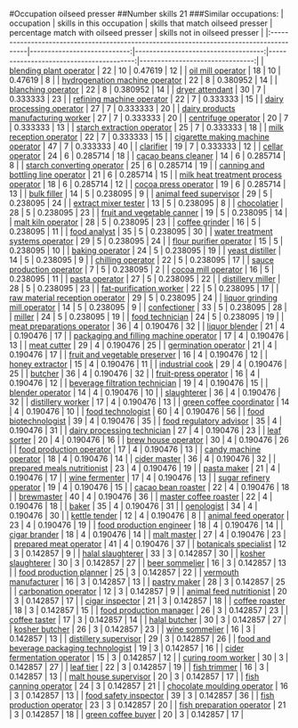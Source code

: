 #Occupation oilseed presser
##Number skills 21
###Similar occupations:
| occupation                                                                              |   skills in this occupation |   skills that match oilseed presser |   percentage match with oilseed presser |   skills not in oilseed presser |
|:----------------------------------------------------------------------------------------|----------------------------:|------------------------------------:|----------------------------------------:|--------------------------------:|
| [blending plant operator](blending_plant_operator.md)                                   |                          22 |                                  10 |                                0.47619  |                              12 |
| [oil mill operator](oil_mill_operator.md)                                               |                          18 |                                  10 |                                0.47619  |                               8 |
| [hydrogenation machine operator](hydrogenation_machine_operator.md)                     |                          22 |                                   8 |                                0.380952 |                              14 |
| [blanching operator](blanching_operator.md)                                             |                          22 |                                   8 |                                0.380952 |                              14 |
| [dryer attendant](dryer_attendant.md)                                                   |                          30 |                                   7 |                                0.333333 |                              23 |
| [refining machine operator](refining_machine_operator.md)                               |                          22 |                                   7 |                                0.333333 |                              15 |
| [dairy processing operator](dairy_processing_operator.md)                               |                          27 |                                   7 |                                0.333333 |                              20 |
| [dairy products manufacturing worker](dairy_products_manufacturing_worker.md)           |                          27 |                                   7 |                                0.333333 |                              20 |
| [centrifuge operator](centrifuge_operator.md)                                           |                          20 |                                   7 |                                0.333333 |                              13 |
| [starch extraction operator](starch_extraction_operator.md)                             |                          25 |                                   7 |                                0.333333 |                              18 |
| [milk reception operator](milk_reception_operator.md)                                   |                          22 |                                   7 |                                0.333333 |                              15 |
| [cigarette making machine operator](cigarette_making_machine_operator.md)               |                          47 |                                   7 |                                0.333333 |                              40 |
| [clarifier](clarifier.md)                                                               |                          19 |                                   7 |                                0.333333 |                              12 |
| [cellar operator](cellar_operator.md)                                                   |                          24 |                                   6 |                                0.285714 |                              18 |
| [cacao beans cleaner](cacao_beans_cleaner.md)                                           |                          14 |                                   6 |                                0.285714 |                               8 |
| [starch converting operator](starch_converting_operator.md)                             |                          25 |                                   6 |                                0.285714 |                              19 |
| [canning and bottling line operator](canning_and_bottling_line_operator.md)             |                          21 |                                   6 |                                0.285714 |                              15 |
| [milk heat treatment process operator](milk_heat_treatment_process_operator.md)         |                          18 |                                   6 |                                0.285714 |                              12 |
| [cocoa press operator](cocoa_press_operator.md)                                         |                          19 |                                   6 |                                0.285714 |                              13 |
| [bulk filler](bulk_filler.md)                                                           |                          14 |                                   5 |                                0.238095 |                               9 |
| [animal feed supervisor](animal_feed_supervisor.md)                                     |                          29 |                                   5 |                                0.238095 |                              24 |
| [extract mixer tester](extract_mixer_tester.md)                                         |                          13 |                                   5 |                                0.238095 |                               8 |
| [chocolatier](chocolatier.md)                                                           |                          28 |                                   5 |                                0.238095 |                              23 |
| [fruit and vegetable canner](fruit_and_vegetable_canner.md)                             |                          19 |                                   5 |                                0.238095 |                              14 |
| [malt kiln operator](malt_kiln_operator.md)                                             |                          28 |                                   5 |                                0.238095 |                              23 |
| [coffee grinder](coffee_grinder.md)                                                     |                          16 |                                   5 |                                0.238095 |                              11 |
| [food analyst](food_analyst.md)                                                         |                          35 |                                   5 |                                0.238095 |                              30 |
| [water treatment systems operator](water_treatment_systems_operator.md)                 |                          29 |                                   5 |                                0.238095 |                              24 |
| [flour purifier operator](flour_purifier_operator.md)                                   |                          15 |                                   5 |                                0.238095 |                              10 |
| [baking operator](baking_operator.md)                                                   |                          24 |                                   5 |                                0.238095 |                              19 |
| [yeast distiller](yeast_distiller.md)                                                   |                          14 |                                   5 |                                0.238095 |                               9 |
| [chilling operator](chilling_operator.md)                                               |                          22 |                                   5 |                                0.238095 |                              17 |
| [sauce production operator](sauce_production_operator.md)                               |                           7 |                                   5 |                                0.238095 |                               2 |
| [cocoa mill operator](cocoa_mill_operator.md)                                           |                          16 |                                   5 |                                0.238095 |                              11 |
| [pasta operator](pasta_operator.md)                                                     |                          27 |                                   5 |                                0.238095 |                              22 |
| [distillery miller](distillery_miller.md)                                               |                          28 |                                   5 |                                0.238095 |                              23 |
| [fat-purification worker](fat-purification_worker.md)                                   |                          22 |                                   5 |                                0.238095 |                              17 |
| [raw material reception operator](raw_material_reception_operator.md)                   |                          29 |                                   5 |                                0.238095 |                              24 |
| [liquor grinding mill operator](liquor_grinding_mill_operator.md)                       |                          14 |                                   5 |                                0.238095 |                               9 |
| [confectioner](confectioner.md)                                                         |                          33 |                                   5 |                                0.238095 |                              28 |
| [miller](miller.md)                                                                     |                          24 |                                   5 |                                0.238095 |                              19 |
| [food technician](food_technician.md)                                                   |                          24 |                                   5 |                                0.238095 |                              19 |
| [meat preparations operator](meat_preparations_operator.md)                             |                          36 |                                   4 |                                0.190476 |                              32 |
| [liquor blender](liquor_blender.md)                                                     |                          21 |                                   4 |                                0.190476 |                              17 |
| [packaging and filling machine operator](packaging_and_filling_machine_operator.md)     |                          17 |                                   4 |                                0.190476 |                              13 |
| [meat cutter](meat_cutter.md)                                                           |                          29 |                                   4 |                                0.190476 |                              25 |
| [germination operator](germination_operator.md)                                         |                          21 |                                   4 |                                0.190476 |                              17 |
| [fruit and vegetable preserver](fruit_and_vegetable_preserver.md)                       |                          16 |                                   4 |                                0.190476 |                              12 |
| [honey extractor](honey_extractor.md)                                                   |                          15 |                                   4 |                                0.190476 |                              11 |
| [industrial cook](industrial_cook.md)                                                   |                          29 |                                   4 |                                0.190476 |                              25 |
| [butcher](butcher.md)                                                                   |                          36 |                                   4 |                                0.190476 |                              32 |
| [fruit-press operator](fruit-press_operator.md)                                         |                          16 |                                   4 |                                0.190476 |                              12 |
| [beverage filtration technician](beverage_filtration_technician.md)                     |                          19 |                                   4 |                                0.190476 |                              15 |
| [blender operator](blender_operator.md)                                                 |                          14 |                                   4 |                                0.190476 |                              10 |
| [slaughterer](slaughterer.md)                                                           |                          36 |                                   4 |                                0.190476 |                              32 |
| [distillery worker](distillery_worker.md)                                               |                          17 |                                   4 |                                0.190476 |                              13 |
| [green coffee coordinator](green coffee coordinator.md)                                 |                          14 |                                   4 |                                0.190476 |                              10 |
| [food technologist](food_technologist.md)                                               |                          60 |                                   4 |                                0.190476 |                              56 |
| [food biotechnologist](food_biotechnologist.md)                                         |                          39 |                                   4 |                                0.190476 |                              35 |
| [food regulatory advisor](food_regulatory_advisor.md)                                   |                          35 |                                   4 |                                0.190476 |                              31 |
| [dairy processing technician](dairy_processing_technician.md)                           |                          27 |                                   4 |                                0.190476 |                              23 |
| [leaf sorter](leaf_sorter.md)                                                           |                          20 |                                   4 |                                0.190476 |                              16 |
| [brew house operator](brew_house_operator.md)                                           |                          30 |                                   4 |                                0.190476 |                              26 |
| [food production operator](food_production_operator.md)                                 |                          17 |                                   4 |                                0.190476 |                              13 |
| [candy machine operator](candy_machine_operator.md)                                     |                          18 |                                   4 |                                0.190476 |                              14 |
| [cider master](cider_master.md)                                                         |                          36 |                                   4 |                                0.190476 |                              32 |
| [prepared meals nutritionist](prepared_meals_nutritionist.md)                           |                          23 |                                   4 |                                0.190476 |                              19 |
| [pasta maker](pasta_maker.md)                                                           |                          21 |                                   4 |                                0.190476 |                              17 |
| [wine fermenter](wine_fermenter.md)                                                     |                          17 |                                   4 |                                0.190476 |                              13 |
| [sugar refinery operator](sugar_refinery_operator.md)                                   |                          19 |                                   4 |                                0.190476 |                              15 |
| [cacao bean roaster](cacao_bean_roaster.md)                                             |                          22 |                                   4 |                                0.190476 |                              18 |
| [brewmaster](brewmaster.md)                                                             |                          40 |                                   4 |                                0.190476 |                              36 |
| [master coffee roaster](master_coffee_roaster.md)                                       |                          22 |                                   4 |                                0.190476 |                              18 |
| [baker](baker.md)                                                                       |                          35 |                                   4 |                                0.190476 |                              31 |
| [oenologist](oenologist.md)                                                             |                          34 |                                   4 |                                0.190476 |                              30 |
| [kettle tender](kettle_tender.md)                                                       |                          12 |                                   4 |                                0.190476 |                               8 |
| [animal feed operator](animal_feed_operator.md)                                         |                          23 |                                   4 |                                0.190476 |                              19 |
| [food production engineer](food_production_engineer.md)                                 |                          18 |                                   4 |                                0.190476 |                              14 |
| [cigar brander](cigar_brander.md)                                                       |                          18 |                                   4 |                                0.190476 |                              14 |
| [malt master](malt_master.md)                                                           |                          27 |                                   4 |                                0.190476 |                              23 |
| [prepared meat operator](prepared_meat_operator.md)                                     |                          41 |                                   4 |                                0.190476 |                              37 |
| [botanicals specialist](botanicals_specialist.md)                                       |                          12 |                                   3 |                                0.142857 |                               9 |
| [halal slaughterer](halal_slaughterer.md)                                               |                          33 |                                   3 |                                0.142857 |                              30 |
| [kosher slaughterer](kosher_slaughterer.md)                                             |                          30 |                                   3 |                                0.142857 |                              27 |
| [beer sommelier](beer_sommelier.md)                                                     |                          16 |                                   3 |                                0.142857 |                              13 |
| [food production planner](food_production_planner.md)                                   |                          25 |                                   3 |                                0.142857 |                              22 |
| [vermouth manufacturer](vermouth_manufacturer.md)                                       |                          16 |                                   3 |                                0.142857 |                              13 |
| [pastry maker](pastry_maker.md)                                                         |                          28 |                                   3 |                                0.142857 |                              25 |
| [carbonation operator](carbonation_operator.md)                                         |                          12 |                                   3 |                                0.142857 |                               9 |
| [animal feed nutritionist](animal_feed_nutritionist.md)                                 |                          20 |                                   3 |                                0.142857 |                              17 |
| [cigar inspector](cigar_inspector.md)                                                   |                          21 |                                   3 |                                0.142857 |                              18 |
| [coffee roaster](coffee_roaster.md)                                                     |                          18 |                                   3 |                                0.142857 |                              15 |
| [food production manager](food_production_manager.md)                                   |                          26 |                                   3 |                                0.142857 |                              23 |
| [coffee taster](coffee_taster.md)                                                       |                          17 |                                   3 |                                0.142857 |                              14 |
| [halal butcher](halal_butcher.md)                                                       |                          30 |                                   3 |                                0.142857 |                              27 |
| [kosher butcher](kosher_butcher.md)                                                     |                          26 |                                   3 |                                0.142857 |                              23 |
| [wine sommelier](wine_sommelier.md)                                                     |                          16 |                                   3 |                                0.142857 |                              13 |
| [distillery supervisor](distillery_supervisor.md)                                       |                          29 |                                   3 |                                0.142857 |                              26 |
| [food and beverage packaging technologist](food_and_beverage_packaging_technologist.md) |                          19 |                                   3 |                                0.142857 |                              16 |
| [cider fermentation operator](cider_fermentation_operator.md)                           |                          15 |                                   3 |                                0.142857 |                              12 |
| [curing room worker](curing_room_worker.md)                                             |                          30 |                                   3 |                                0.142857 |                              27 |
| [leaf tier](leaf_tier.md)                                                               |                          22 |                                   3 |                                0.142857 |                              19 |
| [fish trimmer](fish_trimmer.md)                                                         |                          16 |                                   3 |                                0.142857 |                              13 |
| [malt house supervisor](malt_house_supervisor.md)                                       |                          20 |                                   3 |                                0.142857 |                              17 |
| [fish canning operator](fish_canning_operator.md)                                       |                          24 |                                   3 |                                0.142857 |                              21 |
| [chocolate moulding operator](chocolate_moulding_operator.md)                           |                          16 |                                   3 |                                0.142857 |                              13 |
| [food safety inspector](food_safety_inspector.md)                                       |                          39 |                                   3 |                                0.142857 |                              36 |
| [fish production operator](fish_production_operator.md)                                 |                          23 |                                   3 |                                0.142857 |                              20 |
| [fish preparation operator](fish_preparation_operator.md)                               |                          21 |                                   3 |                                0.142857 |                              18 |
| [green coffee buyer](green_coffee_buyer.md)                                             |                          20 |                                   3 |                                0.142857 |                              17 |
